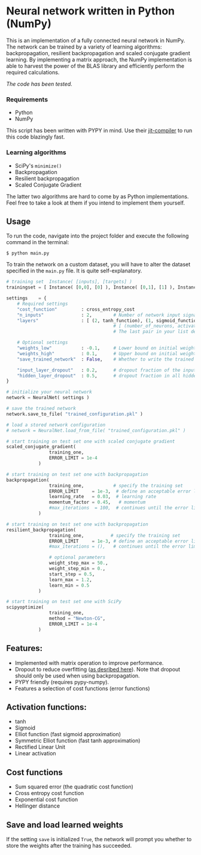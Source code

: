 # Neural network written in Python (NumPy)

This is an implementation of a fully connected neural network in NumPy. The network can be trained by a variety of learning algorithms: backpropagation, resilient backpropagation and scaled conjugate gradient learning. By implementing a matrix approach, the NumPy implementation is able to harvest the power of the BLAS library and efficiently perform the required calculations. 

*The code has been tested.*

### Requirements

-  Python
-  NumPy

This script has been written with PYPY in mind. Use their [jit-compiler](http://pypy.org/download.html) to run this code blazingly fast.

### Learning algorithms

-  SciPy's `minimize()`
-  Backpropagation
-  Resilient backpropagation
-  Scaled Conjugate Gradient

The latter two algorithms are hard to come by as Python implementations. Feel free to take a look at them if you intend to implement them yourself.

## Usage

To run the code, navigate into the project folder and execute the following command in the terminal:

`$ python main.py`

To train the network on a custom dataset, you will have to alter the dataset specified in the `main.py` file. It is quite self-explanatory.

``` Python
# training set  Instance( [inputs], [targets] )
trainingset = [ Instance( [0,0], [0] ), Instance( [0,1], [1] ), Instance( [1,0], [1] ), Instance( [1,1], [0] ) ]

settings    = {
    # Required settings
    "cost_function"         : cross_entropy_cost
    "n_inputs"              : 2,        # Number of network input signals
    "layers"                : [ (2, tanh_function), (1, sigmoid_function) ],
                                        # [ (number_of_neurons, activation_function) ]
                                        # The last pair in your list describes the number of output signals

    # Optional settings
    "weights_low"           : -0.1,     # Lower bound on initial weight range
    "weights_high"          : 0.1,      # Upper bound on initial weight range
    "save_trained_network"  : False,    # Whether to write the trained weights to disk

    "input_layer_dropout"   : 0.2,      # dropout fraction of the input layer
    "hidden_layer_dropout"  : 0.5,      # dropout fraction in all hidden layers
}

# initialize your neural network
network = NeuralNet( settings )

# save the trained network
network.save_to_file( "trained_configuration.pkl" )

# load a stored network configuration
# network = NeuralNet.load_from_file( "trained_configuration.pkl" )

# start training on test set one with scaled conjugate gradient
scaled_conjugate_gradient(
                training_one, 
                ERROR_LIMIT = 1e-4
            )

# start training on test set one with backpropagation
backpropagation( 
                training_one,           # specify the training set
                ERROR_LIMIT     = 1e-3,  # define an acceptable error limit 
                learning_rate   = 0.03,  # learning rate
                momentum_factor = 0.45,   # momentum
                #max_iterations  = 100,  # continues until the error limit is reach if this argument is skipped
            )

# start training on test set one with backpropagation
resilient_backpropagation( 
                training_one,          # specify the training set
                ERROR_LIMIT     = 1e-3, # define an acceptable error limit
                #max_iterations = (),   # continues until the error limit is reach if this argument is skipped

                # optional parameters
                weight_step_max = 50., 
                weight_step_min = 0., 
                start_step = 0.5, 
                learn_max = 1.2, 
                learn_min = 0.5
            )

# start training on test set one with SciPy
scipyoptimize(
                training_one, 
                method = "Newton-CG",
                ERROR_LIMIT = 1e-4
            )
```

## Features:

-  Implemented with matrix operation to improve performance.
-  Dropout to reduce overfitting ([as desribed here](http://jmlr.org/papers/volume15/srivastava14a/srivastava14a.pdf)). Note that dropout should only be used when using backpropagation.
-  PYPY friendly (requires pypy-numpy).
-  Features a selection of cost functions (error functions)

## Activation functions:

-  tanh
-  Sigmoid
-  Elliot function (fast sigmoid approximation)
-  Symmetric Elliot function (fast tanh approximation) 
-  Rectified Linear Unit
-  Linear activation

## Cost functions

-  Sum squared error (the quadratic cost function)
-  Cross entropy cost function
-  Exponential cost function
-  Hellinger distance

## Save and load learned weights

If the setting `save` is initialized `True`, the network will prompt you whether to store the weights after the training has succeeded.
